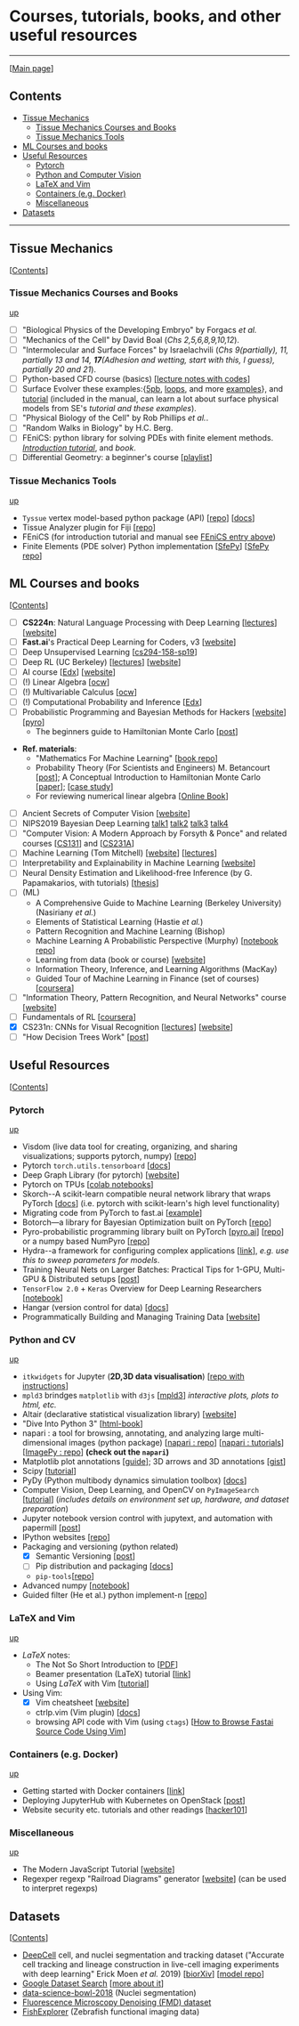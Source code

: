 # Courses, tutorials, books, and other useful resources
---
[[Main page](README.md)]
## Contents
- [Tissue Mechanics](#tissue-mechanics)
  - [Tissue Mechanics Courses and Books](#tissue-mechanics-courses-and-books)
  - [Tissue Mechanics Tools](#tissue-mechanics-tools)
- [ML Courses and books](#ml-courses-and-books)
- [Useful Resources](#useful-resources)
  - [Pytorch](#pytorch)
  - [Python and Computer Vision](#python-and-cv)
  - [LaTeX and Vim](#latex-and-vim)
  - [Containers (e.g. Docker)](#containers-eg-Docker)
  - [Miscellaneous](#miscellaneous)
- [Datasets](#datasets)

---

## Tissue Mechanics
[[Contents](#contents)]
### Tissue Mechanics Courses and Books
[up](#tissue-mechanics)
* [ ] "Biological Physics of the Developing Embryo" by Forgacs _et al._
* [ ] "Mechanics of the Cell" by David Boal (_Chs 2,5,6,8,9,10,12_).
* [ ] "Intermolecular and Surface Forces" by Israelachvili (_Chs 9(partially), 11, partially 13 and 14, __17__(Adhesion and wetting, start with this, I guess), partially 20 and 21_).
* [ ] Python-based CFD course (basics) [[lecture notes with codes](http://ohllab.org/CFD_course/index.html)]
* [ ] Surface Evolver these examples:{[5pb](http://facstaff.susqu.edu/brakke/evolver/downloads/5pb.fe), [loops](http://facstaff.susqu.edu/brakke/evolver/downloads/loops.fe), and more [examples](http://facstaff.susqu.edu/brakke/evolver/examples/examples.htm)}, and [tutorial](http://facstaff.susqu.edu/brakke/evolver/html/tutorial.htm) (included in the manual, can learn a lot about surface physical models from SE's *tutorial and these examples*).
* [ ] "Physical Biology of the Cell" by Rob Phillips *et al.*.
* [ ] "Random Walks in  Biology" by H.C. Berg.
* [ ] <a name="fenics">FEniCS</a>: python library for solving PDEs with finite element methods. [_Introduction tutorial_](https://fenicsproject.org/pub/tutorial/sphinx1/index.html), and _book_.
* [ ] Differential Geometry: a beginner's course [[playlist](https://www.youtube.com/watch?v=_mvjOoTieTk&list=PLIljB45xT85DWUiFYYGqJVtfnkUFWkKtP)]
### Tissue Mechanics Tools
[up](#tissue-mechanics)
* `Tyssue` vertex model-based python package (API) [[repo](https://github.com/DamCB/tyssue)] [[docs](https://tyssue.readthedocs.io/en/latest/index.html)]
* Tissue Analyzer plugin for Fiji [[repo](https://github.com/mpicbg-scicomp/tissue_miner/blob/master/MovieProcessing.md#TissueAnalyzer)]
* FEniCS (for introduction tutorial and manual see [FEniCS entry above](#fenics))
* Finite Elements (PDE solver) Python implementation [[SfePy](http://sfepy.org/doc/development.html)] [[SfePy repo](https://github.com/sfepy/sfepy)]

## ML Courses and books
[[Contents](#contents)]
* [ ] __CS224n__: Natural Language Processing with Deep Learning
[[lectures](https://www.youtube.com/playlist?list=PLoROMvodv4rOhcuXMZkNm7j3fVwBBY42z)]
[[website](http://web.stanford.edu/class/cs224n/)]
* [ ] __Fast.ai__'s Practical Deep Learning for Coders, v3 [[website](https://course.fast.ai)]
* [ ] Deep Unsupervised Learning [[cs294-158-sp19](https://sites.google.com/view/berkeley-cs294-158-sp19/home)]
* [ ] Deep RL (UC Berkeley)
[[lectures](https://www.youtube.com/playlist?list=PLkFD6_40KJIwhWJpGazJ9VSj9CFMkb79A&app=desktop)]
[[website](http://rail.eecs.berkeley.edu/deeprlcourse/)]
* [ ] AI course 
[[Edx](https://courses.edx.org/courses/BerkeleyX/CS188.1x-4/1T2015/course/)]
[[website](http://ai.berkeley.edu/lecture_videos.html)]
* [ ] (!) Linear Algebra
[[ocw](https://ocw.mit.edu/courses/mathematics/18-06-linear-algebra-spring-2010/video-lectures/)]
* [ ] (!) Multivariable Calculus [[ocw](https://ocw.mit.edu/courses/mathematics/18-02-multivariable-calculus-fall-2007/video-lectures/)]
* [ ] (!) Computational Probability and Inference
[[Edx](https://courses.edx.org/courses/course-v1:MITx+6.008.1x+3T2016/wiki/MITx.6.008.1x.3T2016/)]
* [ ] Probabilistic Programming and Bayesian Methods for Hackers
[[website](https://github.com/CamDavidsonPilon/Probabilistic-Programming-and-Bayesian-Methods-for-Hackers)]
[[pyro](http://pyro.ai/examples/dmm.html)]
  - The beginners guide to Hamiltonian Monte Carlo
  [[post](https://bayesianbrad.github.io/posts/2019_hmc.html)]
* __Ref. materials__:
  - "Mathematics For Machine Learning" [[book repo](https://github.com/mml-book/mml-book.github.io)]
  - Probability Theory (For Scientists and Engineers) M. Betancourt [[post](https://betanalpha.github.io/assets/case_studies/probability_theory.html)]; A Conceptual Introduction to Hamiltonian Monte Carlo [[paper](https://arxiv.org/abs/1701.02434)]; [[case study](https://betanalpha.github.io/assets/case_studies/falling.html#1_experimental_design)]
  - For reviewing numerical linear algebra [[Online Book](https://github.com/fastai/numerical-linear-algebra/blob/master/README.md)]
* [ ] Ancient Secrets of Computer Vision [[website](https://pjreddie.com/courses/computer-vision/)]
* [ ] NIPS2019 Bayesian Deep Learning [talk1](https://slideslive.com/38921874/bayesian-deep-learning-1) [talk2](https://slideslive.com/38921875/bayesian-deep-learning-2) [talk3](https://slideslive.com/38921876/bayesian-deep-learning-3) [talk4](https://slideslive.com/38921877/bayesian-deep-learning-4)
* [ ] "Computer Vision: A Modern Approach by Forsyth & Ponce" and related courses
[[CS131](http://vision.stanford.edu/teaching/cs131_fall1920/syllabus.html)] and
[[CS231A](http://web.stanford.edu/class/cs231a/course_notes.html)]
* [ ] Machine Learning (Tom Mitchell) [[website](http://www.cs.cmu.edu/~tom/10701_sp11/lectures.shtml)] [[lectures](https://www.youtube.com/playlist?list=PLAJ0alZrN8rD63LD0FkzKFiFgkOmEtltQ)]
* [ ] Interpretability and Explainability in Machine Learning
[[website](https://interpretable-ml-class.github.io)]
* [ ] Neural Density Estimation and Likelihood-free Inference (by G. Papamakarios, with tutorials) [[thesis](https://arxiv.org/abs/1910.13233)]
* [ ] (ML)
  - A Comprehensive Guide to Machine Learning (Berkeley University) (Nasiriany _et al._)
  - Elements of Statistical Learning (Hastie *et al.*)
  - Pattern Recognition and Machine Learning (Bishop)
  - Machine Learning A Probabilistic Perspective (Murphy) [[notebook repo](https://github.com/probml/pyprobml/)]
  - Learning from data (book or course)
  [[website](https://work.caltech.edu/lectures.html#lectures)]
  - Information Theory, Inference, and Learning Algorithms (MacKay)
  - Guided Tour of Machine Learning in Finance (set of courses)
  [[coursera](https://www.coursera.org/learn/guided-tour-machine-learning-finance/home/welcome)]
* [ ] "Information Theory, Pattern Recognition, and Neural Networks" course
[[website](http://www.inference.org.uk/itprnn_lectures/)]
* [ ] Fundamentals of RL [[coursera](https://www.coursera.org/learn/fundamentals-of-reinforcement-learning)]
* [x] CS231n: CNNs for Visual Recognition [[lectures](https://www.youtube.com/playlist?list=PL3FW7Lu3i5JvHM8ljYj-zLfQRF3EO8sYv)] [[website](http://cs231n.stanford.edu)]
* [ ] "How Decision Trees Work" [[post](https://brohrer.github.io/how_decision_trees_work.html)] 

## Useful Resources
[[Contents](#contents)]
### Pytorch
[up](#useful-resources)
* Visdom (live data tool for creating, organizing, and sharing visualizations; supports pytorch, numpy) [[repo](https://github.com/facebookresearch/visdom)]
* Pytorch `torch.utils.tensorboard`
[[docs](https://pytorch.org/docs/stable/tensorboard.html)]
* Deep Graph Library (for pytorch) [[website](https://www.dgl.ai)]
* Pytorch on TPUs [[colab notebooks](https://github.com/pytorch/xla)]
* Skorch--A scikit-learn compatible neural network library that wraps PyTorch 
[[docs](https://skorch.readthedocs.io/)] (i.e. pytorch with scikit-learn's high level functionality)
* Migrating code from PyTorch to fast.ai [[example](https://github.com/fastai/fastai2/blob/master/nbs/migrating.ipynb)]
* Botorch—a library for Bayesian Optimization built on PyTorch [[repo](https://github.com/pytorch/botorch)]
* Pyro-probabilistic programming library built on PyTorch [[pyro.ai](http://pyro.ai)] [[repo](https://github.com/pyro-ppl/numpyro)] or a numpy based NumPyro [[repo](https://github.com/pyro-ppl/numpyro)]
* Hydra--a framework for configuring complex applications [[link](https://cli.dev/docs/intro)], _e.g. use this to sweep parameters for models_.
* Training Neural Nets on Larger Batches: Practical Tips for 1-GPU, Multi-GPU & Distributed setups
[[post](https://medium.com/huggingface/training-larger-batches-practical-tips-on-1-gpu-multi-gpu-distributed-setups-ec88c3e51255)]
* `TensorFlow 2.0` + `Keras` Overview for Deep Learning Researchers
[[notebook](https://colab.research.google.com/drive/1UCJt8EYjlzCs1H1d1X0iDGYJsHKwu-NO#scrollTo=zoDjozMFREDU)]
* Hangar (version control for data)
[[docs](https://hangar-py.readthedocs.io/en/latest/readme.html)]
* Programmatically Building and Managing Training Data
[[website](https://www.snorkel.org)]
### Python and CV
[up](#useful-resources)
* `itkwidgets` for Jupyter (__2D,3D data visualisation__) [[repo with instructions](https://github.com/InsightSoftwareConsortium/itkwidgets)]
* `mpld3` brindges `matplotlib` with `d3js` [[mpld3](https://mpld3.github.io/index.html)] *interactive plots, plots to html, etc.*
* Altair (declarative statistical visualization library) [[website](https://altair-viz.github.io)]
* "Dive Into Python 3" [[html-book](https://diveintopython3.problemsolving.io/index.html)]
* napari : a tool for browsing, annotating, and analyzing large multi-dimensional images (python package) [[napari : repo](https://github.com/napari/napari)] [[napari : tutorials](http://napari.org)] [[ImagePy : repo](https://github.com/Image-Py/imagepy/)] __(check out the `napari`)__
* Matplotlib plot annotations [[guide](https://matplotlib.org/3.1.1/tutorials/text/annotations.html#plotting-guide-annotation)]; 3D arrows and 3D annotations [[gist](https://gist.github.com/WetHat/1d6cd0f7309535311a539b42cccca89c)]
* Scipy [[tutorial](https://docs.scipy.org/doc/scipy/reference/tutorial/index.html)]
* PyDy (Python multibody dynamics simulation toolbox) [[docs](http://www.pydy.org/documentation.html)]
* Computer Vision, Deep Learning, and OpenCV on `PyImageSearch` [[tutorial](https://www.pyimagesearch.com/start-here/)] (_includes details on environment set up, hardware, and dataset preparation_)
* Jupyter notebook version control with jupytext, and automation with papermill [[post](https://medium.com/capital-fund-management/automated-reports-with-jupyter-notebooks-using-jupytext-and-papermill-619e60c37330)]
* IPython websites [[repo](https://github.com/stephenslab/ipynb-website)]
* Packaging and versioning (python related)
  * [x] Semantic Versioning [[post](https://semver.org)]
  * [ ] Pip distribution and packaging [[docs](https://packaging.python.org/guides/distributing-packages-using-setuptools/#choosing-a-versioning-scheme)]
  * `pip-tools`[[repo](https://github.com/jazzband/pip-tools)]
* Advanced numpy [[notebook](https://nbviewer.jupyter.org/github/vlad17/np-learn/blob/master/presentation.ipynb)]
* Guided filter (He et al.) python implement-n [[repo](https://github.com/swehrwein/python-guided-filter)]
### LaTeX and Vim
[up](#useful-resources)
* _LaTeX_ notes:
  * The Not So Short Introduction to  [[PDF](https://tobi.oetiker.ch/lshort/lshort.pdf)]
  * Beamer presentation (LaTeX) tutorial [[link](https://www.overleaf.com/learn/latex/Beamer_Presentations:_A_Tutorial_for_Beginners_(Part_1)—Getting_Started)]
  * Using _LaTeX_ with Vim [[tutorial](https://castel.dev/post/lecture-notes-1/)]
* Using Vim:
  * [x] Vim cheatsheet [[website](https://vim.rtorr.com)]
  * ctrlp.vim (Vim plugin) [[docs](http://ctrlpvim.github.io/ctrlp.vim/)]
  * browsing API code with Vim (using `ctags`) [[How to Browse Fastai Source Code Using Vim](https://medium.com/@mck.workman/how-to-browse-fastai-source-code-using-vim-87d9ef595ce1)]
### Containers (e.g. Docker)
[up](#useful-resources)
* Getting started with Docker containers [[link](https://docs.docker.com/get-started/)]
* Deploying JupyterHub with Kubernetes on OpenStack [[post](https://blog.jupyter.org/how-to-deploy-jupyterhub-with-kubernetes-on-openstack-f8f6120d4b1)]
* Website security etc. tutorials and other readings [[hacker101](https://www.hacker101.com/resources)]
### Miscellaneous
[up](#useful-resources)
* The Modern JavaScript Tutorial [[website](https://javascript.info)]
* Regexper regexp "Railroad Diagrams" generator
[[website](https://regexper.com)] (can be used to interpret regexps)

## Datasets
[[Contents](#contents)]
* [DeepCell](http://deepcell.org/data) cell, and nuclei segmentation and tracking dataset 
("Accurate cell tracking and lineage construction in live-cell imaging experiments with deep learning" Erick Moen _et al._ 2019) [[biorXiv](https://www.biorxiv.org/content/10.1101/803205v2)]
[[model repo](https://github.com/vanvalenlab/deepcell-tf)]
* [Google Dataset Search](https://toolbox.google.com/datasetsearch) [[more about it](https://ai.google/tools/#datasets)]
* [data-science-bowl-2018](https://www.kaggle.com/c/data-science-bowl-2018/data) (Nuclei segmentation)
* [Fluorescence Microscopy Denoising (FMD) dataset](https://github.com/bmmi/denoising-fluorescence)
* [FishExplorer](https://github.com/xiuyechen/fishexplorer) (Zebrafish functional imaging data)
